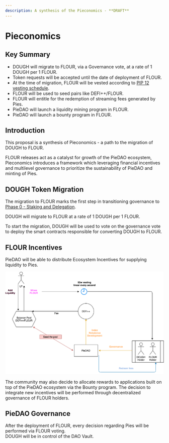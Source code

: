 ```yaml
---
description: A synthesis of the Pieconomics - **DRAFT**
---
```


# Pieconomics

## Key Summary <a id="key-summary"></a>

* DOUGH will migrate to FLOUR, via a Governance vote, at a rate of 1 DOUGH per 1 FLOUR.
* Token requests will be accepted until the date of deployment of FLOUR.
* At the time of migration, FLOUR will be vested according to [PIP 12 vesting schedule](pip-11-phase-0-staking-and-delegation.md).
* FLOUR will be used to seed pairs like DEFI++/FLOUR.
* FLOUR will entitle for the redemption of streaming fees generated by Pies.
* PieDAO will launch a liquidity mining program in FLOUR.
* PieDAO will launch a bounty program in FLOUR.

## Introduction <a id="introduction"></a>

This proposal is a synthesis of Pieconomics - a path to the migration of DOUGH to FLOUR.

FLOUR releases act as a catalyst for growth of the PieDAO ecosystem, Pieconomics introduces a  framework which leveraging financial incentives and multilevel governance to prioritize the sustainability of PieDAO and minting of Pies.

## DOUGH Token Migration <a id="aave-token-migration"></a>

The migration to FLOUR marks the first step in transitioning governance to [Phase 0 - Staking and Delegation](pip-11-phase-0-staking-and-delegation.md).

DOUGH will migrate to FLOUR at a rate of 1 DOUGH per 1 FLOUR.

To start the migration, DOUGH will be used to vote on the governance vote to deploy the smart contracts responsible for converting DOUGH to FLOUR.

## FLOUR Incentives <a id="aave-incentives"></a>

PieDAO will be able to distribute Ecosystem Incentives for supplying liquidity to Pies.  


![Example: Pies Liquidity mining](../.gitbook/assets/how-pies-accrue-value-for-dao-holders.png)

  
The community may also decide to allocate rewards to applications built on top of the PieDAO ecosystem via the Bounty program. The decision to integrate new incentives will be performed through decentralized governance of FLOUR holders.

## PieDAO Governance

After the deployment of FLOUR, every decision regarding Pies will be performed via FLOUR voting.  
DOUGH will be in control of the DAO Vault.[  
](https://docs.aave.com/aavenomics/flashpaper#aave-staking)

